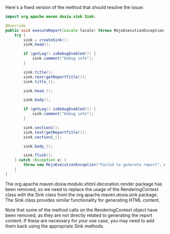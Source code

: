 Here's a fixed version of the method that should resolve the issue:

```java
import org.apache.maven.doxia.sink.Sink;

@Override
public void executeReport(Locale locale) throws MojoExecutionException {
    try {
        sink = createSink();
        sink.head();

        if (getLog().isDebugEnabled()) {
            sink.comment("Debug info");
        }

        sink.title();
        sink.text(getReportTitle());
        sink.title_();

        sink.head_();

        sink.body();

        if (getLog().isDebugEnabled()) {
            sink.comment("Debug info");
        }

        sink.section1();
        sink.text(getReportTitle());
        sink.section1_();

        sink.body_();

        sink.flush();
    } catch (Exception e) {
        throw new MojoExecutionException("Failed to generate report", e);
    }
}
```

The org.apache.maven.doxia.module.xhtml.decoration.render package has been removed, so we need to replace the usage of the RenderingContext class with the Sink class from the org.apache.maven.doxia.sink package. The Sink class provides similar functionality for generating HTML content.

Note that some of the method calls on the RenderingContext object have been removed, as they are not directly related to generating the report content. If these are necessary for your use case, you may need to add them back using the appropriate Sink methods.